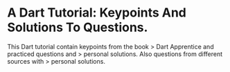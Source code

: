 # A Dart Tutorial: Keypoints And Solutions To Questions.
 This Dart tutorial contain keypoints from the book > Dart Apprentice and practiced questions and > personal solutions. Also questions from different sources with > personal solutions.
